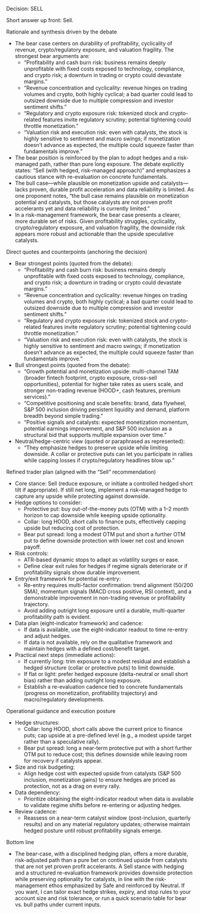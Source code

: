 Decision: SELL

Short answer up front: Sell.

Rationale and synthesis driven by the debate
- The bear case centers on durability of profitability, cyclicality of revenue, crypto/regulatory exposure, and valuation fragility. The strongest bear arguments are: 
  - “Profitability and cash burn risk: business remains deeply unprofitable with fixed costs exposed to technology, compliance, and crypto risk; a downturn in trading or crypto could devastate margins.”
  - “Revenue concentration and cyclicality: revenue hinges on trading volumes and crypto, both highly cyclical; a bad quarter could lead to outsized downside due to multiple compression and investor sentiment shifts.”
  - “Regulatory and crypto exposure risk: tokenized stock and crypto-related features invite regulatory scrutiny; potential tightening could throttle monetization.”
  - “Valuation risk and execution risk: even with catalysts, the stock is highly sensitive to sentiment and macro swings; if monetization doesn’t advance as expected, the multiple could squeeze faster than fundamentals improve.”
- The bear position is reinforced by the plan to adopt hedges and a risk-managed path, rather than pure long exposure. The debate explicitly states: “Sell (with hedged, risk-managed approach)” and emphasizes a cautious stance with re-evaluation on concrete fundamentals.
- The bull case—while plausible on monetization upside and catalysts—lacks proven, durable profit acceleration and data reliability is limited. As one proponent notes, “the bull case remains plausible on monetization potential and catalysts, but those catalysts are not proven profit accelerants yet and data reliability is currently limited.”
- In a risk-management framework, the bear case presents a clearer, more durable set of risks. Given profitability struggles, cyclicality, crypto/regulatory exposure, and valuation fragility, the downside risk appears more robust and actionable than the upside speculative catalysts.

Direct quotes and counterpoints (anchoring the decision)
- Bear strongest points (quoted from the debate):
  - “Profitability and cash burn risk: business remains deeply unprofitable with fixed costs exposed to technology, compliance, and crypto risk; a downturn in trading or crypto could devastate margins.”
  - “Revenue concentration and cyclicality: revenue hinges on trading volumes and crypto, both highly cyclical; a bad quarter could lead to outsized downside due to multiple compression and investor sentiment shifts.”
  - “Regulatory and crypto exposure risk: tokenized stock and crypto-related features invite regulatory scrutiny; potential tightening could throttle monetization.”
  - “Valuation risk and execution risk: even with catalysts, the stock is highly sensitive to sentiment and macro swings; if monetization doesn’t advance as expected, the multiple could squeeze faster than fundamentals improve.”
- Bull strongest points (quoted from the debate):
  - “Growth potential and monetization upside: multi-channel TAM (broader fintech footprint, crypto exposure, cross-sell opportunities), potential for higher take rates as users scale, and stronger non-trading revenue (HOOD+, cash features, premium services).”
  - “Competitive positioning and scale benefits: brand, data flywheel, S&P 500 inclusion driving persistent liquidity and demand, platform breadth beyond simple trading.”
  - “Positive signals and catalysts: expected monetization momentum, potential earnings improvement, and S&P 500 inclusion as a structural bid that supports multiple expansion over time.”
- Neutral/hedge-centric view (quoted or paraphrased as represented):
  - “They emphasize hedges to preserve upside while limiting downside. A collar or protective puts can let you participate in rallies while capping losses if crypto/regulatory headlines blow up.”

Refined trader plan (aligned with the “Sell” recommendation)
- Core stance: Sell (reduce exposure, or initiate a controlled hedged short tilt if appropriate). If still net long, implement a risk-managed hedge to capture any upside while protecting against downside.
- Hedge options to consider:
  - Protective put: buy out-of-the-money puts (OTM) with a 1–2 month horizon to cap downside while keeping upside optionality.
  - Collar: long HOOD, short calls to finance puts, effectively capping upside but reducing cost of protection.
  - Bear put spread: long a modest OTM put and short a further OTM put to define downside protection with lower net cost and known payoff.
- Risk controls:
  - ATR-based dynamic stops to adapt as volatility surges or ease.
  - Define clear exit rules for hedges if regime signals deteriorate or if profitability signals show durable improvement.
- Entry/exit framework for potential re-entry:
  - Re-entry requires multi-factor confirmation: trend alignment (50/200 SMA), momentum signals (MACD cross positive, RSI context), and a demonstrable improvement in non-trading revenue or profitability trajectory.
  - Avoid adding outright long exposure until a durable, multi-quarter profitability path is evident.
- Data plan (eight-indicator framework) and cadence:
  - If data is available, use the eight-indicator readout to time re-entry and adjust hedges.
  - If data is not available, rely on the qualitative framework and maintain hedges with a defined cost/benefit target.
- Practical next steps (immediate actions):
  - If currently long: trim exposure to a modest residual and establish a hedged structure (collar or protective puts) to limit downside.
  - If flat or light: prefer hedged exposure (delta-neutral or small short bias) rather than adding outright long exposure.
  - Establish a re-evaluation cadence tied to concrete fundamentals (progress on monetization, profitability trajectory) and macro/regulatory developments.

Operational guidance and execution posture
- Hedge structures:
  - Collar: long HOOD, short calls above the current price to finance puts; cap upside at a pre-defined level (e.g., a modest upside target rather than a speculative rally).
  - Bear put spread: long a near-term protective put with a short further OTM put to reduce cost; this defines downside while leaving room for recovery if catalysts appear.
- Size and risk budgeting:
  - Align hedge cost with expected upside from catalysts (S&P 500 inclusion, monetization gains) to ensure hedges are priced as protection, not as a drag on every rally.
- Data dependency:
  - Prioritize obtaining the eight-indicator readout when data is available to validate regime shifts before re-entering or adjusting hedges.
- Review cadence:
  - Reassess on a near-term catalyst window (post-inclusion, quarterly results) and on any material regulatory updates; otherwise maintain hedged posture until robust profitability signals emerge.

Bottom line
- The bear-case, with a disciplined hedging plan, offers a more durable, risk-adjusted path than a pure bet on continued upside from catalysts that are not yet proven profit accelerants. A Sell stance with hedging and a structured re-evaluation framework provides downside protection while preserving optionality for catalysts, in line with the risk-management ethos emphasized by Safe and reinforced by Neutral. If you want, I can tailor exact hedge strikes, expiry, and stop rules to your account size and risk tolerance, or run a quick scenario table for bear vs. bull paths under current inputs.